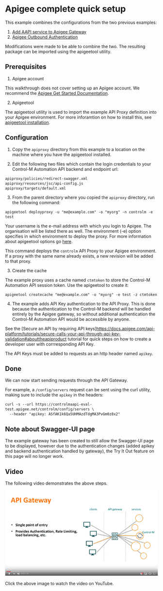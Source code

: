 # Apigee complete quick setup

This example combines the configurations from the two previous examples:
1. [Add AAPI service to Apigee Gateway](../add-aapi-service-to-apigee-gateway)
2. [Apigee Outbound Authentication](../apigee-outbound-auth)

Modifications were made to be able to combine the two.
The resulting package can be imported using the apigeetool utility.

## Prerequisites

1. Apigee account 

This walkthrough does not cover setting up an Apigee account. We recommend the 
[Apigee Get Started Documentation](https://docs.apigee.com/api-platform/get-started/get-started).

2. Apigeetool

The apigeetool utility is used to import the example API Proxy definition into
your Apigee environment.
For more inforamtion on how to install this, see 
[apigeetool installation](https://www.npmjs.com/package/apigeetool#installation).


## Configuration

1. Copy the `apiproxy` directory from this example to a location on the machine
   where you have the apigeetool installed.

2. Edit the following two files which contain the login credentials to your 
Control-M Automation API backend and endpoint url:
```
apiproxy/policies/redirect-swagger.xml
apiproxy/resources/jsc/api-config.js
apiproxy/targets/default.xml
```

3. From the parent directory where you copied the `apiproxy` directory, run the
   following command:
```
apigeetool deployproxy -u "me@example.com" -o "myorg" -n controlm -e test
```

Your username is the e-mail address with which you login to Apigee. The 
organisation will be listed there as well. The environment (-e) option specifies
in which environment to deploy the proxy. 
For more information about apigeetool options go 
[here](https://www.npmjs.com/package/apigeetool#deployproxy).

This command deploys the `controlm` API Proxy to your Apigee 
environment. If a proxy with the same name already exists, a new revision will 
be added to that proxy.

3. Create the cache

The example proxy uses a cache named `ctmtoken` to store the Control-M
Automation API session token. Use the apigeetool to create it:
```
apigeetool createcache "me@example.com" -o "myorg" -e test -z ctmtoken
```

4. The example adds API Key authentication to the API Proxy. This is done 
because the authentication to the Control-M backend will be handled entirely by
the Apigee gateway, so without additional authentication the Control-M 
Automation API would be accessible by anyone.

See the [Secure an API by requiring API keys]https://docs.apigee.com/api-platform/tutorials/secure-calls-your-api-through-api-key-validation#abouttheapiproduct
tutorial for quick steps on how to create a developer user with corrresponding
API Key.

The API Keys must be added to requests as an http header named `apikey`.


## Done

We can now start sending requests through the API Gateway.

For example, a `/config/servers` request can be sent using the curl utility, 
making sure to include the `apikey` in the headers:
```
curl -s --url https://controlmaapi-eval-test.apigee.net/controlm/config/servers \
  --header "apikey: ASfAK1k6Qa5UHMAzdTdgMA3PvGm0z8x2" 
```


## Note about Swagger-UI page

The example gateway has been created to still allow the Swagger-UI page to be 
displayed, however due to the authentication changes (added apikey and backend
authentication handled by gateway), the Try It Out feature on this page will no 
longer work.


## Video

The following video demonstrates the above steps.

[![Watch the video](images/VideoLink.PNG)](https://youtu.be/flY5NHc1ycI)

Click the above image to watch the video on YouTube.
